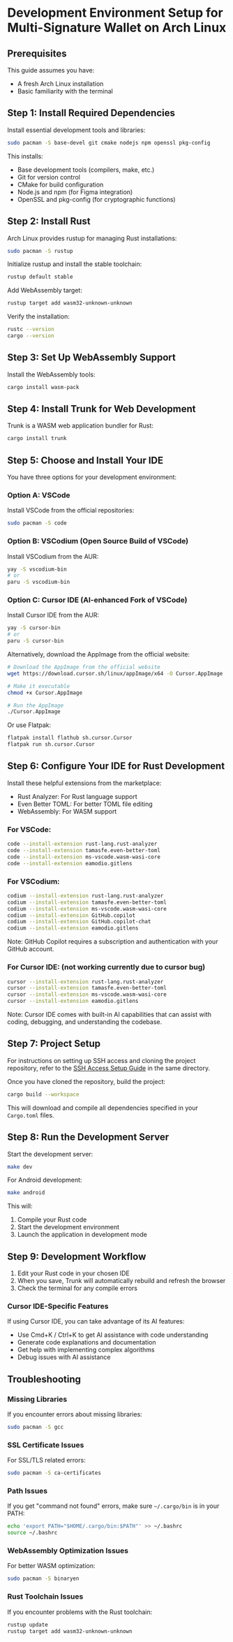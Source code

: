 # Development Environment Setup for Multi-Signature Wallet on Arch Linux

## Prerequisites
This guide assumes you have:
- A fresh Arch Linux installation
- Basic familiarity with the terminal

## Step 1: Install Required Dependencies

Install essential development tools and libraries:
```bash
sudo pacman -S base-devel git cmake nodejs npm openssl pkg-config
```

This installs:
- Base development tools (compilers, make, etc.)
- Git for version control
- CMake for build configuration
- Node.js and npm (for Figma integration)
- OpenSSL and pkg-config (for cryptographic functions)

## Step 2: Install Rust
Arch Linux provides rustup for managing Rust installations:

```bash
sudo pacman -S rustup
```

Initialize rustup and install the stable toolchain:
```bash
rustup default stable
```

Add WebAssembly target:
```bash
rustup target add wasm32-unknown-unknown
```

Verify the installation:
```bash
rustc --version
cargo --version
```

## Step 3: Set Up WebAssembly Support

Install the WebAssembly tools:
```bash
cargo install wasm-pack
```

## Step 4: Install Trunk for Web Development

Trunk is a WASM web application bundler for Rust:
```bash
cargo install trunk
```

## Step 5: Choose and Install Your IDE

You have three options for your development environment:

### Option A: VSCode
Install VSCode from the official repositories:
```bash
sudo pacman -S code
```

### Option B: VSCodium (Open Source Build of VSCode)
Install VSCodium from the AUR:
```bash
yay -S vscodium-bin
# or
paru -S vscodium-bin
```

### Option C: Cursor IDE (AI-enhanced Fork of VSCode)
Install Cursor IDE from the AUR:
```bash
yay -S cursor-bin
# or
paru -S cursor-bin
```

Alternatively, download the AppImage from the official website:
```bash
# Download the AppImage from the official website
wget https://download.cursor.sh/linux/appImage/x64 -O Cursor.AppImage

# Make it executable
chmod +x Cursor.AppImage

# Run the AppImage
./Cursor.AppImage
```

Or use Flatpak:
```bash
flatpak install flathub sh.cursor.Cursor
flatpak run sh.cursor.Cursor
```

## Step 6: Configure Your IDE for Rust Development

Install these helpful extensions from the marketplace:
- Rust Analyzer: For Rust language support
- Even Better TOML: For better TOML file editing
- WebAssembly: For WASM support

### For VSCode:
```bash
code --install-extension rust-lang.rust-analyzer
code --install-extension tamasfe.even-better-toml
code --install-extension ms-vscode.wasm-wasi-core
code --install-extension eamodio.gitlens
```

### For VSCodium:
```bash
codium --install-extension rust-lang.rust-analyzer
codium --install-extension tamasfe.even-better-toml
codium --install-extension ms-vscode.wasm-wasi-core
codium --install-extension GitHub.copilot
codium --install-extension GitHub.copilot-chat
codium --install-extension eamodio.gitlens
```

Note: GitHub Copilot requires a subscription and authentication with your GitHub account.

### For Cursor IDE: (not working currently due to cursor bug)
```bash
cursor --install-extension rust-lang.rust-analyzer
cursor --install-extension tamasfe.even-better-toml
cursor --install-extension ms-vscode.wasm-wasi-core
cursor --install-extension eamodio.gitlens
```

Note: Cursor IDE comes with built-in AI capabilities that can assist with coding, debugging, and understanding the codebase.

## Step 7: Project Setup

For instructions on setting up SSH access and cloning the project repository, refer to the [SSH Access Setup Guide](./ssh-access-setup.md) in the same directory.

Once you have cloned the repository, build the project:
```bash
cargo build --workspace
```

This will download and compile all dependencies specified in your `Cargo.toml` files.

## Step 8: Run the Development Server

Start the development server:
```bash
make dev
```

For Android development:
```bash
make android
```

This will:
1. Compile your Rust code
2. Start the development environment
3. Launch the application in development mode

## Step 9: Development Workflow

1. Edit your Rust code in your chosen IDE
2. When you save, Trunk will automatically rebuild and refresh the browser
3. Check the terminal for any compile errors

### Cursor IDE-Specific Features
If using Cursor IDE, you can take advantage of its AI features:
- Use Cmd+K / Ctrl+K to get AI assistance with code understanding
- Generate code explanations and documentation
- Get help with implementing complex algorithms
- Debug issues with AI assistance

## Troubleshooting

### Missing Libraries
If you encounter errors about missing libraries:
```bash
sudo pacman -S gcc
```

### SSL Certificate Issues
For SSL/TLS related errors:
```bash
sudo pacman -S ca-certificates
```

### Path Issues
If you get "command not found" errors, make sure `~/.cargo/bin` is in your PATH:
```bash
echo 'export PATH="$HOME/.cargo/bin:$PATH"' >> ~/.bashrc
source ~/.bashrc
```

### WebAssembly Optimization Issues
For better WASM optimization:
```bash
sudo pacman -S binaryen
```

### Rust Toolchain Issues
If you encounter problems with the Rust toolchain:
```bash
rustup update
rustup target add wasm32-unknown-unknown
```
